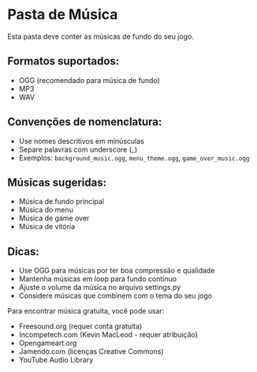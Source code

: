 # Pasta de Música

Esta pasta deve conter as músicas de fundo do seu jogo.

## Formatos suportados:
- OGG (recomendado para música de fundo)
- MP3
- WAV

## Convenções de nomenclatura:
- Use nomes descritivos em minúsculas
- Separe palavras com underscore (_)
- Exemplos: `background_music.ogg`, `menu_theme.ogg`, `game_over_music.ogg`

## Músicas sugeridas:
- Música de fundo principal
- Música do menu
- Música de game over
- Música de vitória

## Dicas:
- Use OGG para músicas por ter boa compressão e qualidade
- Mantenha músicas em loop para fundo contínuo
- Ajuste o volume da música no arquivo settings.py
- Considere músicas que combinem com o tema do seu jogo

Para encontrar música gratuita, você pode usar:
- Freesound.org (requer conta gratuita)
- Incompetech.com (Kevin MacLeod - requer atribuição)
- Opengameart.org
- Jamendo.com (licenças Creative Commons)
- YouTube Audio Library